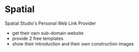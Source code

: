 # Spatial

Spatial Studio's Personal Web Link Provider

- get their own sub-domain website
- provide 2 free templates
- show their introduction and their own construction images
